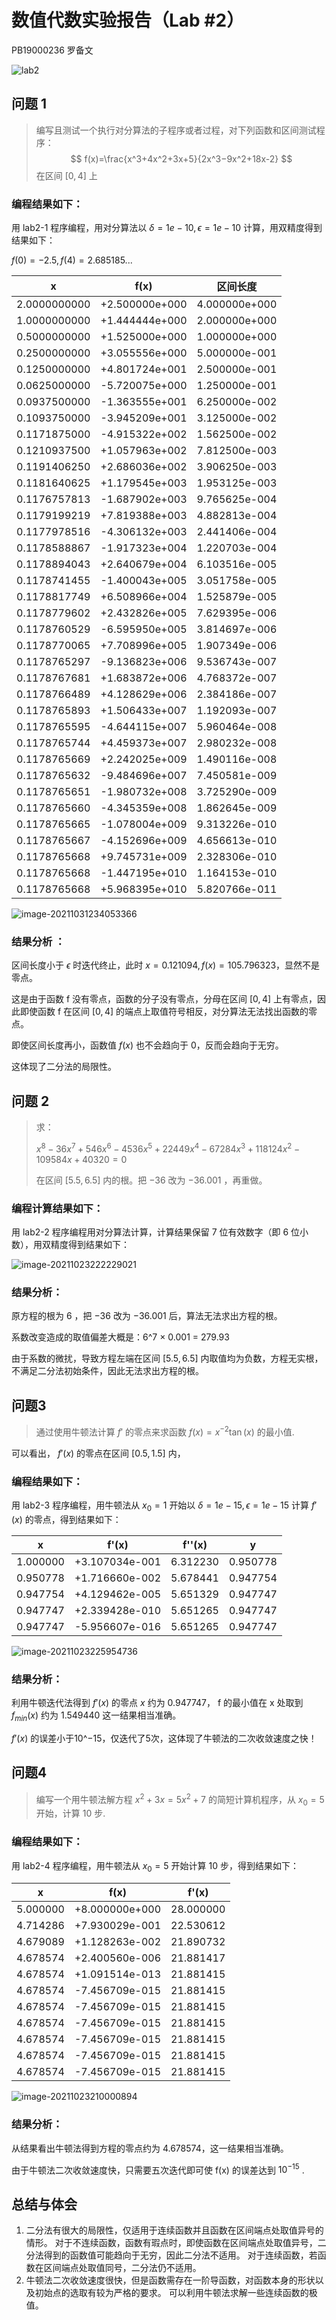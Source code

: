 # 数值代数实验报告（Lab #2）

PB19000236 罗备文

![lab2](Lab2.assets/lab2.jpg)

## 问题 1

> 编写且测试一个执行对分算法的子程序或者过程，对下列函数和区间测试程序：
> $$
> f(x)=\frac{x^3+4x^2+3x+5}{2x^3−9x^2+18x-2}
> $$
> 在区间 $[0,4]$ 上

### 编程结果如下：

用 lab2-1 程序编程，用对分算法以 $\delta=1e-10, \epsilon=1e-10$ 计算，用双精度得到结果如下：

$f(0)=-2.5,f(4)=2.685185...$

| x            | f(x)           | 区间长度      |
| ------------ | -------------- | ------------- |
| 2.0000000000 | +2.500000e+000 | 4.000000e+000 |
| 1.0000000000 | +1.444444e+000 | 2.000000e+000 |
| 0.5000000000 | +1.525000e+000 | 1.000000e+000 |
| 0.2500000000 | +3.055556e+000 | 5.000000e-001 |
| 0.1250000000 | +4.801724e+001 | 2.500000e-001 |
| 0.0625000000 | -5.720075e+000 | 1.250000e-001 |
| 0.0937500000 | -1.363555e+001 | 6.250000e-002 |
| 0.1093750000 | -3.945209e+001 | 3.125000e-002 |
| 0.1171875000 | -4.915322e+002 | 1.562500e-002 |
| 0.1210937500 | +1.057963e+002 | 7.812500e-003 |
| 0.1191406250 | +2.686036e+002 | 3.906250e-003 |
| 0.1181640625 | +1.179545e+003 | 1.953125e-003 |
| 0.1176757813 | -1.687902e+003 | 9.765625e-004 |
| 0.1179199219 | +7.819388e+003 | 4.882813e-004 |
| 0.1177978516 | -4.306132e+003 | 2.441406e-004 |
| 0.1178588867 | -1.917323e+004 | 1.220703e-004 |
| 0.1178894043 | +2.640679e+004 | 6.103516e-005 |
| 0.1178741455 | -1.400043e+005 | 3.051758e-005 |
| 0.1178817749 | +6.508966e+004 | 1.525879e-005 |
| 0.1178779602 | +2.432826e+005 | 7.629395e-006 |
| 0.1178760529 | -6.595950e+005 | 3.814697e-006 |
| 0.1178770065 | +7.708996e+005 | 1.907349e-006 |
| 0.1178765297 | -9.136823e+006 | 9.536743e-007 |
| 0.1178767681 | +1.683872e+006 | 4.768372e-007 |
| 0.1178766489 | +4.128629e+006 | 2.384186e-007 |
| 0.1178765893 | +1.506433e+007 | 1.192093e-007 |
| 0.1178765595 | -4.644115e+007 | 5.960464e-008 |
| 0.1178765744 | +4.459373e+007 | 2.980232e-008 |
| 0.1178765669 | +2.242025e+009 | 1.490116e-008 |
| 0.1178765632 | -9.484696e+007 | 7.450581e-009 |
| 0.1178765651 | -1.980732e+008 | 3.725290e-009 |
| 0.1178765660 | -4.345359e+008 | 1.862645e-009 |
| 0.1178765665 | -1.078004e+009 | 9.313226e-010 |
| 0.1178765667 | -4.152696e+009 | 4.656613e-010 |
| 0.1178765668 | +9.745731e+009 | 2.328306e-010 |
| 0.1178765668 | -1.447195e+010 | 1.164153e-010 |
| 0.1178765668 | +5.968395e+010 | 5.820766e-011 |

![image-20211031234053366](Lab2.assets/image-20211031234053366.png)

### 结果分析 ：

区间长度小于 $\epsilon$ 时迭代终止，此时 $x=0.121094,f(x)=105.796323$，显然不是零点。

这是由于函数 f 没有零点，函数的分子没有零点，分母在区间 $[0,4]$ 上有零点，因此即使函数 f 在区间 $[0,4]$ 的端点上取值符号相反，对分算法无法找出函数的零点。

即使区间长度再小，函数值 $f(x)$ 也不会趋向于 0，反而会趋向于无穷。

这体现了二分法的局限性。

## 问题 2

> 求：
>
> $x^8 − 36x^7 + 546x^6 − 4536x^5 + 22449x^4 − 67284x^3 + 118124x^2 − 109584x + 40320 = 0$
>
> 在区间 $[5.5,6.5]$ 内的根。把 $-36$ 改为 $-36.001$ ，再重做。

### 编程计算结果如下：

用 lab2-2 程序编程用对分算法计算，计算结果保留 7 位有效数字（即 6 位小数），用双精度得到结果如下：

![image-20211023222229021](Lab2.assets/image-20211023222229021.png)

### 结果分析：

原方程的根为 6 ，把 $-36$ 改为 $-36.001$ 后，算法无法求出方程的根。

系数改变造成的取值偏差大概是：6^7 × 0.001 = 279.93

由于系数的微扰，导致方程左端在区间 $[5.5,6.5]$ 内取值均为负数，方程无实根，不满足二分法初始条件，因此无法求出方程的根。

## 问题3

> 通过使用牛顿法计算 $f'$ 的零点来求函数 $f(x)=x^{−2}\tan(x)$ 的最小值.

可以看出， $f'(x)$ 的零点在区间 $[0.5,1.5]$ 内，

### 编程结果如下：

用 lab2-3 程序编程，用牛顿法从 $x_0=1$ 开始以 $\delta=1e-15, \epsilon=1e-15$ 计算 $f'(x)$ 的零点，得到结果如下：

| x        | f'(x)          | f''(x)   | y        |
| -------- | -------------- | -------- | -------- |
| 1.000000 | +3.107034e-001 | 6.312230 | 0.950778 |
| 0.950778 | +1.716660e-002 | 5.678441 | 0.947754 |
| 0.947754 | +4.129462e-005 | 5.651329 | 0.947747 |
| 0.947747 | +2.339428e-010 | 5.651265 | 0.947747 |
| 0.947747 | -5.956607e-016 | 5.651265 | 0.947747 |

![image-20211023225954736](Lab2.assets/image-20211023225954736.png)

### 结果分析：

利用牛顿迭代法得到  $f'(x)$ 的零点 $x$ 约为 0.947747， f 的最小值在 x 处取到 $f_{min}(x)$ 约为 1.549440 这一结果相当准确。

$f'(x)$ 的误差小于10^−15，仅迭代了5次，这体现了牛顿法的二次收敛速度之快！

## 问题4

> 编写一个用牛顿法解方程 $x^2 +3x=5x^2+7$ 的简短计算机程序，从 $x_0=5$ 开始，计算 $10$ 步.

### 编程结果如下：

用 lab2-4 程序编程，用牛顿法从 $x_0=5$ 开始计算 $10$ 步，得到结果如下：

| x        | f(x)           | f'(x)     |
| -------- | -------------- | --------- |
| 5.000000 | +8.000000e+000 | 28.000000 |
| 4.714286 | +7.930029e-001 | 22.530612 |
| 4.679089 | +1.128263e-002 | 21.890732 |
| 4.678574 | +2.400560e-006 | 21.881417 |
| 4.678574 | +1.091514e-013 | 21.881415 |
| 4.678574 | -7.456709e-015 | 21.881415 |
| 4.678574 | -7.456709e-015 | 21.881415 |
| 4.678574 | -7.456709e-015 | 21.881415 |
| 4.678574 | -7.456709e-015 | 21.881415 |
| 4.678574 | -7.456709e-015 | 21.881415 |
| 4.678574 | -7.456709e-015 | 21.881415 |

![image-20211023210000894](Lab2.assets/image-20211023210000894.png)

### 结果分析：

从结果看出牛顿法得到方程的零点约为 4.678574，这一结果相当准确。

由于牛顿法二次收敛速度快，只需要五次迭代即可使 f(x) 的误差达到 $10^{-15}$ .



## 总结与体会

1. 二分法有很大的局限性，仅适用于连续函数并且函数在区间端点处取值异号的情形。
   对于不连续函数，函数有瑕点时，即使函数在区间端点处取值异号，二分法得到的函数值可能趋向于无穷，因此二分法不适用。
   对于连续函数，若函数在区间端点处取值同号，二分法仍不适用。
2. 牛顿法二次收敛速度很快，但是函数需存在一阶导函数，对函数本身的形状以及初始点的选取有较为严格的要求。
   可以利用牛顿法求解一些连续函数的极值。